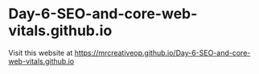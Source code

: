 # Day-6-SEO-and-core-web-vitals.github.io
Visit this website at https://mrcreativeop.github.io/Day-6-SEO-and-core-web-vitals.github.io
